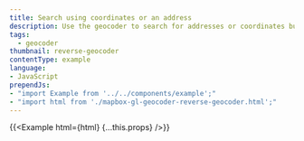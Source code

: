 ```yaml
---
title: Search using coordinates or an address
description: Use the geocoder to search for addresses or coordinates buildings within your map.
tags:
  - geocoder
thumbnail: reverse-geocoder
contentType: example
language:
- JavaScript
prependJs:
- "import Example from '../../components/example';"
- "import html from './mapbox-gl-geocoder-reverse-geocoder.html';"
---
```


{{<Example html={html} {...this.props} />}}
